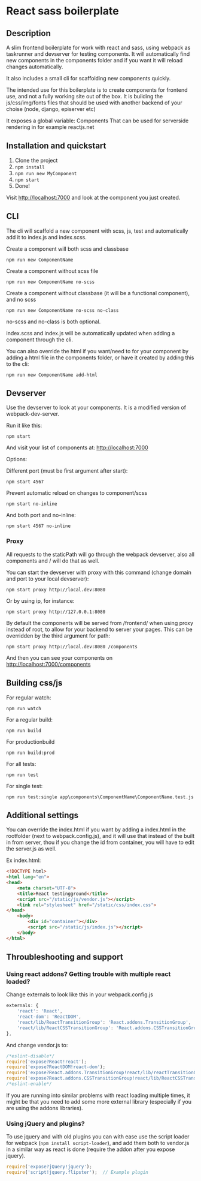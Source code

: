 # React sass boilerplate

## Description

A slim frontend boilerplate for work with react and sass, using webpack as taskrunner and devserver for testing components. It will automatically find new components in the components folder and if you want it will reload changes automatically.

It also includes a small cli for scaffolding new components quickly.

The intended use for this boilerplate is to create components for frontend use, and not a fully working site out of the box. 
It is building the js/css/img/fonts files that should be used with another backend of your choise (node, django, episerver etc)

It exposes a global variable: Components
That can be used for serverside rendering in for example reactjs.net

## Installation and quickstart

1. Clone the project
2. `npm install`
3. `npm run new MyComponent`
4. `npm start`
5. Done!

Visit [http://localhost:7000](http://localhost:7000) and look at the component you just created.

## CLI

The cli will scaffold a new component with scss, js, test and automatically add it to index.js and index.scss.

Create a component will both scss and classbase

    npm run new ComponentName

Create a component without scss file

    npm run new ComponentName no-scss

Create a component without classbase (it will be a functional component), and no scss

    npm run new ComponentName no-scss no-class

no-scss and no-class is both optional.

index.scss and index.js will be automatically updated when adding a component through the cli.

You can also override the html if you want/need to for your component by adding a html file in the components folder, or have it created by adding this to the cli:

    npm run new ComponentName add-html

## Devserver

Use the devserver to look at your components. It is a modified version of webpack-dev-server.

Run it like this:

    npm start

And visit your list of components at: [http://localhost:7000](http://localhost:7000)

Options:

Different port (must be first argument after start):

    npm start 4567

Prevent automatic reload on changes to component/scss

    npm start no-inline

And both port and no-inline:

    npm start 4567 no-inline

### Proxy ###

All requests to the staticPath will go through the webpack devserver, also all components and / will do that as well.

You can start the devserver with proxy with this command (change domain and port to your local devserver):

    npm start proxy http://local.dev:8080

Or by using ip, for instance:

    npm start proxy http://127.0.0.1:8080

By default the components will be served from /frontend/ when using proxy instead of root, to allow for your backend to server your pages. This can be overridden by the third argument for path:

    npm start proxy http://local.dev:8080 /components

And then you can see your components on [http://localhost:7000/components](http://localhost:7000/components)

## Building css/js

For regular watch:

    npm run watch

For a regular build:

    npm run build

For productionbuild

    npm run build:prod

For all tests:

    npm run test

For single test:

    npm run test:single app\components\ComponentName\ComponentName.test.js

## Additional settings ##

You can override the index.html if you want by adding a index.html in the rootfolder (next to webpack.config.js), and it will use that instead of the built in from server, thou if you change the id from container, you will have to edit the server.js as well.

Ex index.html:

```html
<!DOCTYPE html>
<html lang="en">
<head>
    <meta charset="UTF-8">
    <title>React testingground</title>
    <script src="/static/js/vendor.js"></script>
    <link rel="stylesheet" href="/static/css/index.css">
</head>
    <body>
        <div id="container"></div>
        <script src="/static/js/index.js"></script>
    </body>
</html>
```

## Throubleshooting and support

### Using react addons? Getting trouble with multiple react loaded?
Change externals to look like this in your webpack.config.js

```javascript
externals: {
    'react': 'React',
    'react-dom': 'ReactDOM',
    'react/lib/ReactTransitionGroup': 'React.addons.TransitionGroup',
    'react/lib/ReactCSSTransitionGroup': 'React.addons.CSSTransitionGroup',
},
```

And change vendor.js to:

```javascript
/*eslint-disable*/
require('expose?React!react');
require('expose?ReactDOM!react-dom');
require('expose?React.addons.TransitionGroup!react/lib/reactTransitionGroup');
require('expose?React.addons.CSSTransitionGroup!react/lib/ReactCSSTransitionGroup');
/*eslint-enable*/
```

If you are running into similar problems with react loading multiple times, it might be that you need to add some more external library (especially if you are using the addons libraries).

### Using jQuery and plugins?

To use jquery and with old plugins you can with ease use the script loader for webpack (`npm install script-loader`), and add them both to vendor.js in a similar way as react is done (require the addon after you expose jquery).

```javascript
require('expose?jQuery!jquery');
require('script!jquery.flipster');  // Example plugin
```
